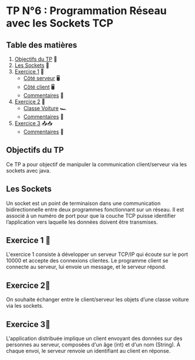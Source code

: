 # TP N°6 : Programmation Réseau avec les Sockets TCP

## Table des matières

1. [Objectifs du TP](#objectifs-du-tp) 🎯
2. [Les Sockets](#les-sockets) 🔌
3. [Exercice 1](exercice1/README.md#exercice-1) 🚀
    - [Côté serveur](exercice1/README.md#côté-serveur) 🖥️
    - [Côté client](exercice1/README.md#côté-client) 🖥️
    - [Commentaires](exercice1/README.md#commentaires) 💬
4. [Exercice 2](exercice2/README.md#exercice-2) 🚗
    - [Classe Voiture](exercice2/README.md#classe-voiture) 🏎️
    - [Commentaires](exercice2/README.md#commentaires-1) 💬
5. [Exercice 3](exercice3/README.md#exercice-3) 📤📥
    - [Commentaires](exercice3/README.md#commentaires-2) 💬

## Objectifs du TP

Ce TP a pour objectif de manipuler la communication client/serveur via les sockets avec java.

## Les Sockets

Un socket est un point de terminaison dans une communication bidirectionnelle entre deux programmes fonctionnant sur un réseau. 
Il est associé à un numéro de port pour que la couche TCP puisse identifier l’application vers laquelle les données doivent être transmises.

## Exercice 1 🚀

L'exercice 1 consiste à développer un serveur TCP/IP qui écoute sur le port 10000 et accepte des connexions clientes. 
Le programme client se connecte au serveur, lui envoie un message, et le serveur répond.
## Exercice 2🚀
On souhaite échanger entre le client/serveur les objets d’une classe voiture via les sockets.
## Exercice 3🚀

L'application distribuée implique un client envoyant des données sur des personnes au serveur, composées d'un âge (int) et d'un nom (String).
À chaque envoi, le serveur renvoie un identifiant au client en réponse.
